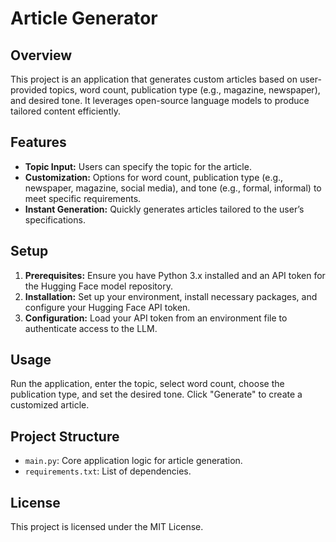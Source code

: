 # Article Generator

## Overview
This project is an application that generates custom articles based on user-provided topics, word count, publication type (e.g., magazine, newspaper), and desired tone. It leverages open-source language models to produce tailored content efficiently.

## Features
- **Topic Input:** Users can specify the topic for the article.
- **Customization:** Options for word count, publication type (e.g., newspaper, magazine, social media), and tone (e.g., formal, informal) to meet specific requirements.
- **Instant Generation:** Quickly generates articles tailored to the user’s specifications.

## Setup

1. **Prerequisites:** Ensure you have Python 3.x installed and an API token for the Hugging Face model repository.
2. **Installation:** Set up your environment, install necessary packages, and configure your Hugging Face API token.
3. **Configuration:** Load your API token from an environment file to authenticate access to the LLM.

## Usage
Run the application, enter the topic, select word count, choose the publication type, and set the desired tone. Click "Generate" to create a customized article.

## Project Structure
- `main.py`: Core application logic for article generation.
- `requirements.txt`: List of dependencies.

## License
This project is licensed under the MIT License.
